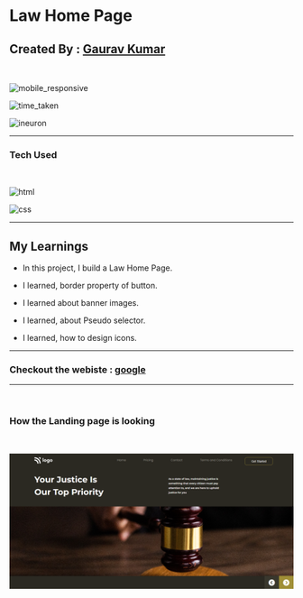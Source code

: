 # Law Home Page


## Created By : [Gaurav Kumar](https://www.google.com)

</br>

![mobile_responsive](https://img.shields.io/badge/Mobile%20Responsive%20-No-red)

![time_taken](https://img.shields.io/badge/Time%20Taken-6%20hours-brightgreen)

![ineuron](https://img.shields.io/badge/Ineuron-Javascript%20Full%20Stack%20Web%20Developer%20Bootcamp-orange)

***

### Tech Used
<br>

![html](https://camo.githubusercontent.com/5bcb7cda967deb354d2abb58d21c13144d67ddbb706201f1541de2ffd4e2f46b/68747470733a2f2f696d672e736869656c64732e696f2f62616467652f68746d6c2d3336373041303f7374796c653d666f722d7468652d6261646765266c6f676f3d68746d6c35266c6f676f436f6c6f723d7768697465)

![css](https://camo.githubusercontent.com/e7cb3fc3ebe0810ae2e44dd335f0b12714a39fc6de9d883d213b5cfbfa9a2b02/68747470733a2f2f696d672e736869656c64732e696f2f62616467652f4353532d2532333465613934622e7376673f7374796c653d666f722d7468652d6261646765266c6f676f3d63737333266c6f676f436f6c6f723d7768697465)

***

## My Learnings

- In this project, I build a Law Home Page.

- I learned, border property of button.

- I learned about banner images.

- I learned, about Pseudo selector.

- I learned, how to design icons.

***

### Checkout the webiste : [google](https://www.google.com)

***
<br>

### How the Landing page is looking

<br/>

![landing_page](./3.png)